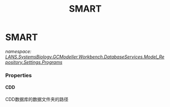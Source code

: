 ﻿---
title: SMART
---

# SMART
_namespace: [LANS.SystemsBiology.GCModeller.Workbench.DatabaseServices.Model_Repository.Settings.Programs](N-LANS.SystemsBiology.GCModeller.Workbench.DatabaseServices.Model_Repository.Settings.Programs.html)_






### Properties

#### CDD
CDD数据库的数据文件夹的路径
